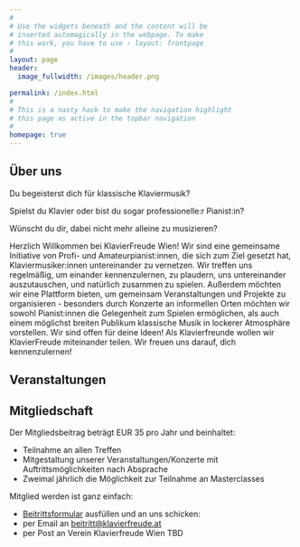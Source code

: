 ```yaml
---
#
# Use the widgets beneath and the content will be
# inserted automagically in the webpage. To make
# this work, you have to use › layout: frontpage
#
layout: page
header:
  image_fullwidth: /images/header.png

permalink: /index.html
#
# This is a nasty hack to make the navigation highlight
# this page as active in the topbar navigation
#
homepage: true
---
```


## Über uns

Du begeisterst dich für klassische Klaviermusik?

Spielst du Klavier oder bist du sogar professionelle:r Pianist:in?

Wünscht du dir, dabei nicht mehr alleine zu musizieren?

Herzlich Willkommen bei KlavierFreude Wien! Wir sind eine gemeinsame Initiative von Profi- und Amateurpianist:innen, 
die sich zum Ziel gesetzt hat, Klaviermusiker:innen untereinander zu vernetzen. Wir treffen uns regelmäßig, 
um einander kennenzulernen, zu plaudern, uns untereinander auszutauschen, und natürlich zusammen zu spielen. 
Außerdem möchten wir eine Plattform bieten, um gemeinsam Veranstaltungen und Projekte zu organisieren - besonders durch 
Konzerte an informellen Orten möchten wir sowohl Pianist:innen die Gelegenheit zum Spielen ermöglichen, 
als auch einem möglichst breiten Publikum klassische Musik in lockerer Atmosphäre vorstellen. 
Wir sind offen für deine Ideen!
Als Klavierfreunde wollen wir KlavierFreude miteinander teilen. Wir freuen uns darauf, dich kennenzulernen!


## Veranstaltungen <a name="Veranstaltungen"/>


## Mitgliedschaft <a name="Mitgliedschaft"/>

Der Mitgliedsbeitrag beträgt EUR 35 pro Jahr und beinhaltet:

- Teilnahme an allen Treffen
- Mitgestaltung unserer Veranstaltungen/Konzerte mit Auftrittsmöglichkeiten nach Absprache
- Zweimal jährlich die Möglichkeit zur Teilnahme an Masterclasses  

Mitglied werden ist ganz einfach:
- <a href="verein-klavierfreude-beitrittsformular.pdf">Beitrittsformular</a> ausfüllen und an uns schicken:
- per Email an beitritt@klavierfreude.at
- per Post  an 
   Verein Klavierfreude Wien
   TBD

